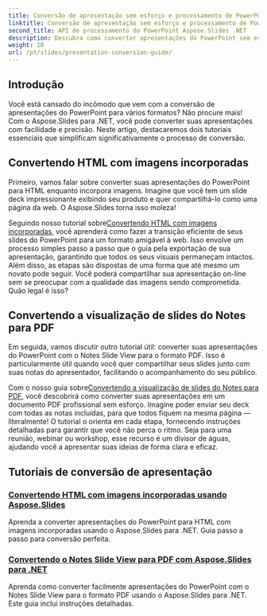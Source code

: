 ```yaml
---
title: Conversão de apresentação sem esforço e processamento de PowerPoint
linktitle: Conversão de apresentação sem esforço e processamento de PowerPoint
second_title: API de processamento do PowerPoint Aspose.Slides .NET
description: Descubra como converter apresentações do PowerPoint sem esforço usando o Aspose.Slides para .NET com nossos tutoriais claros e passo a passo.
weight: 10
url: /pt/slides/presentation-conversion-guide/
---
```

## Introdução

Você está cansado do incômodo que vem com a conversão de apresentações do PowerPoint para vários formatos? Não procure mais! Com o Aspose.Slides para .NET, você pode converter suas apresentações com facilidade e precisão. Neste artigo, destacaremos dois tutoriais essenciais que simplificam significativamente o processo de conversão.

## Convertendo HTML com imagens incorporadas

Primeiro, vamos falar sobre converter suas apresentações do PowerPoint para HTML enquanto incorpora imagens. Imagine que você tem um slide deck impressionante exibindo seu produto e quer compartilhá-lo como uma página da web. O Aspose.Slides torna isso moleza! 

 Seguindo nosso tutorial sobre[Convertendo HTML com imagens incorporadas](./converting-html-with-embedded-images/), você aprenderá como fazer a transição eficiente de seus slides do PowerPoint para um formato amigável à web. Isso envolve um processo simples passo a passo que o guia pela exportação de sua apresentação, garantindo que todos os seus visuais permaneçam intactos. Além disso, as etapas são dispostas de uma forma que até mesmo um novato pode seguir. Você poderá compartilhar sua apresentação on-line sem se preocupar com a qualidade das imagens sendo comprometida. Quão legal é isso?

## Convertendo a visualização de slides do Notes para PDF

Em seguida, vamos discutir outro tutorial útil: converter suas apresentações do PowerPoint com o Notes Slide View para o formato PDF. Isso é particularmente útil quando você quer compartilhar seus slides junto com suas notas do apresentador, facilitando o acompanhamento do seu público. 

 Com o nosso guia sobre[Convertendo a visualização de slides do Notes para PDF](./converting-notes-slide-view-to-pdf/), você descobrirá como converter suas apresentações em um documento PDF profissional sem esforço. Imagine poder enviar seu deck com todas as notas incluídas, para que todos fiquem na mesma página — literalmente! O tutorial o orienta em cada etapa, fornecendo instruções detalhadas para garantir que você não perca o ritmo. Seja para uma reunião, webinar ou workshop, esse recurso é um divisor de águas, ajudando você a apresentar suas ideias de forma clara e eficaz.

## Tutoriais de conversão de apresentação
### [Convertendo HTML com imagens incorporadas usando Aspose.Slides](./converting-html-with-embedded-images/)
Aprenda a converter apresentações do PowerPoint para HTML com imagens incorporadas usando o Aspose.Slides para .NET. Guia passo a passo para conversão perfeita.
### [Convertendo o Notes Slide View para PDF com Aspose.Slides para .NET](./converting-notes-slide-view-to-pdf/)
Aprenda como converter facilmente apresentações do PowerPoint com o Notes Slide View para o formato PDF usando o Aspose.Slides para .NET. Este guia inclui instruções detalhadas.